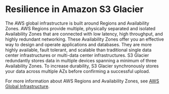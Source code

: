 # Resilience in Amazon S3 Glacier<a name="disaster-recovery-resiliency"></a>

The AWS global infrastructure is built around Regions and Availability Zones\. AWS Regions provide multiple, physically separated and isolated Availability Zones that are connected with low latency, high throughput, and highly redundant networking\. These Availability Zones offer you an effective way to design and operate applications and databases\. They are more highly available, fault tolerant, and scalable than traditional single data center infrastructures or multi\-data center infrastructures\. S3 Glacier redundantly stores data in multiple devices spanning a minimum of three Availability Zones\. To increase durability, S3 Glacier synchronously stores your data across multiple AZs before confirming a successful upload\.

For more information about AWS Regions and Availability Zones, see [AWS Global Infrastructure](https://aws.amazon.com/about-aws/global-infrastructure/)\.